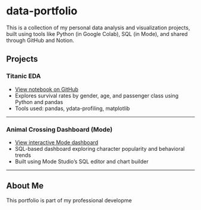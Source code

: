 # data-portfolio

This is a collection of my personal data analysis and visualization projects, built using tools like Python (in Google Colab), SQL (in Mode), and shared through GitHub and Notion.

## Projects

### Titanic EDA
- [View notebook on GitHub](notebook.ipynb)
- Explores survival rates by gender, age, and passenger class using Python and pandas
- Tools used: pandas, ydata-profiling, matplotlib

---

### Animal Crossing Dashboard (Mode)
- [View interactive Mode dashboard](https://app.mode.com/matthewhaensly/reports/5dae0c32ed94)
- SQL-based dashboard exploring character popularity and behavioral trends
- Built using Mode Studio’s SQL editor and chart builder

---

## About Me

This portfolio is part of my professional developme
